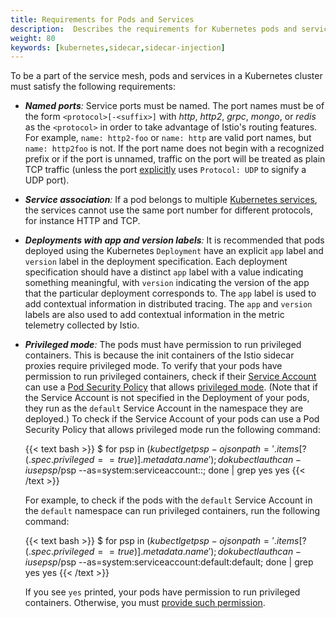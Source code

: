 ```yaml
---
title: Requirements for Pods and Services
description:  Describes the requirements for Kubernetes pods and services to run Istio.
weight: 80
keywords: [kubernetes,sidecar,sidecar-injection]
---
```


To be a part of the service mesh, pods and services in a Kubernetes
cluster must satisfy the following requirements:

* _**Named ports**:_ Service ports must be named. The port names must be of
  the form `<protocol>[-<suffix>]` with _http_, _http2_, _grpc_, _mongo_, or _redis_
  as the `<protocol>` in order to take advantage of Istio's routing features.
  For example, `name: http2-foo` or `name: http` are valid port names, but
  `name: http2foo` is not.  If the port name does not begin with a recognized
  prefix or if the port is unnamed, traffic on the port will be treated as
  plain TCP traffic (unless the port [explicitly](https://kubernetes.io/docs/concepts/services-networking/service/#defining-a-service)
  uses `Protocol: UDP` to signify a UDP port).

* _**Service association**:_ If a pod belongs to multiple
  [Kubernetes services](https://kubernetes.io/docs/concepts/services-networking/service/),
  the services cannot use the same port number for different protocols, for instance HTTP and TCP.

* _**Deployments with app and version labels**:_ It is recommended that pods deployed using
  the Kubernetes `Deployment` have an explicit `app` label and `version` label in the
  deployment specification. Each deployment specification should have a
  distinct `app` label with a value indicating something meaningful, with `version`
  indicating the version of the app that the particular deployment corresponds to. The
  `app` label is used to add contextual information in distributed
  tracing. The `app` and `version` labels are also used to add contextual information
  in the metric telemetry collected by Istio.

* _**Privileged mode**:_ The pods must have permission to run privileged containers. This is because the init containers
  of the Istio sidecar proxies require privileged mode. To verify that your pods have permission to run privileged
  containers, check if their
  [Service Account](https://kubernetes.io/docs/tasks/configure-pod-container/configure-service-account/) can use a
  [Pod Security Policy](https://kubernetes.io/docs/concepts/policy/pod-security-policy/) that allows
  [privileged mode](https://kubernetes.io/docs/concepts/policy/pod-security-policy/#privileged).
  (Note that if the Service Account is not specified in the Deployment of your pods, they run as the `default` Service
    Account in the namespace they are deployed.)
  To check if the Service Account of your pods can use a Pod Security Policy that allows privileged mode run the
  following command:

    {{< text bash >}}
    $ for psp in $(kubectl get psp -o jsonpath='{.items[?(.spec.privileged==true)].metadata.name}'); do kubectl auth can-i use psp/$psp --as=system:serviceaccount:<your namespace>:<your service account>; done | grep yes
    yes
    {{< /text >}}

    For example, to check if the pods with the `default` Service Account in the `default` namespace can run privileged
    containers, run the following command:

    {{< text bash >}}
    $ for psp in $(kubectl get psp -o jsonpath='{.items[?(.spec.privileged==true)].metadata.name}'); do kubectl auth can-i use psp/$psp --as=system:serviceaccount:default:default; done | grep yes
    yes
    {{< /text >}}

    If you see `yes` printed, your pods have permission to run privileged containers. Otherwise, you must
    [provide such permission](https://kubernetes.io/docs/concepts/policy/pod-security-policy/#authorizing-policies).
